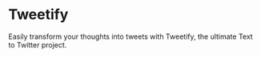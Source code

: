 # Tweetify
Easily transform your thoughts into tweets with Tweetify, the ultimate Text to Twitter project.
